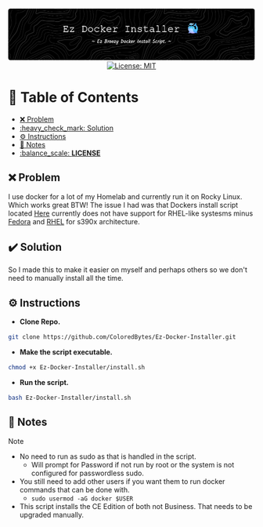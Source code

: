<p align="center">
  <img src="./assets/images/github-header-image.png" alt="Header">
  <a href="https://github.com/ColoredBytes/Sempahore/blob/96113c308c5c5c57bb28591d058b2e90b2c65d33/LICENSE">
    <img src="https://img.shields.io/badge/License-MIT-yellow.svg" alt="License: MIT">
  </a>
</p>

# :link: Table of Contents

- [:x: Problem](#x-problem)
- [:heavy\_check\_mark: Solution](#heavy_check_mark-solution)
- [:gear: Instructions](#gear-instructions)
- [:memo: Notes](#memo-notes)
- [:balance\_scale: **LICENSE**](#balance_scale-license)


## :x: Problem

I use docker for a lot of my Homelab and currently run it on Rocky Linux. Which works great BTW! The issue I had was that Dockers install script located [Here](https://get.docker.com/) currently does not have support for RHEL-like systesms minus [Fedora](https://docs.docker.com/engine/install/fedora/) and [RHEL](https://docs.docker.com/engine/install/rhel/) for s390x architecture.

## :heavy_check_mark: Solution

So I made this to make it easier on myself and perhaps others so we don't need to manually install all the time. 

## :gear: Instructions

- **Clone Repo.**
```bash
git clone https://github.com/ColoredBytes/Ez-Docker-Installer.git
```
- **Make the script executable.**
```bash
chmod +x Ez-Docker-Installer/install.sh
```
- **Run the script.**
 ```bash
 bash Ez-Docker-Installer/install.sh
```

## :memo: Notes
> [!NOTE]
> - No need to run as sudo as that is handled in the script.
>    - Will prompt for Password if not run by root or the system is not configured for passwordless sudo.
> - You still need to add other users if you want them to run docker commands that can be done with.
>    - `sudo usermod -aG docker $USER`<br>
> - This script installs the CE Edition of both not Business. That needs to be upgraded manually.


